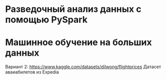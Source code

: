 # Разведочный анализ данных с помощью PySpark

# Машинное обучение на больших данных

Вариант 2:
https://www.kaggle.com/datasets/dilwong/flightprices
Датасет аваиабилетов из Expedia
